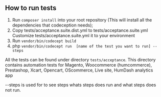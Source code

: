 ## How to run tests
1. Run `composer install` into your root repository (This will install all the dependencies that codeception needs);
2. Copy tests/acceptance.suite.dist.yml to tests/acceptance.suite.yml Customize tests/acceptance.suite.yml it to your environment
3. Run `vendor/bin/codecept build`
4. php `vendor/bin/codecept run  [name of the test you want to run] --steps`


All the tests can be found under directory `tests/acceptance`. This directory contains automation
tests for Magento, Woocommerce (humcommerce), Prestashop, Xcart, Opencart, OScommerce, Live site, HumDash analytics app


--steps is used for to see steps whats steps does run and what steps does not run.
